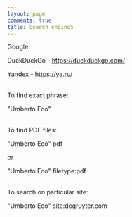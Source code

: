 ```yaml
---
layout: page
comments: true
title: Search engines
---
```


Google

DuckDuckGo - <https://duckduckgo.com/>

Yandex - <https://ya.ru/>
<br><br>

To find exact phrase:

"Umberto Eco"
<br><br>

To find PDF files:

"Umberto Eco" pdf

or

"Umberto Eco" filetype:pdf
<br><br>

To search on particular site:

"Umberto Eco" site:degruyter.com
